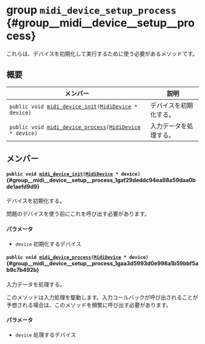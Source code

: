 # group `midi_device_setup_process` {#group__midi__device__setup__process}

<!---
  original document: 0.10.9:docs/internals_midi_device_setup_process.md
  git diff 0.10.9 HEAD -- docs/internals_midi_device_setup_process.md | cat
-->

これらは、デバイスを初期化して実行するために使う必要があるメソッドです。

## 概要

メンバー                        | 説明                                        
--------------------------------|---------------------------------------------
`public void `[`midi_device_init`](#group__midi__device__setup__process_1gaf29deddc94ea98a59daa0bde1aefd9d9)`(`[`MidiDevice`](#struct__midi__device)` * device)` | デバイスを初期化する。
`public void `[`midi_device_process`](#group__midi__device__setup__process_1gaa3d5993d0e998a1b59bbf5ab9c7b492b)`(`[`MidiDevice`](#struct__midi__device)` * device)` | 入力データを処理する。

## メンバー

#### `public void `[`midi_device_init`](#group__midi__device__setup__process_1gaf29deddc94ea98a59daa0bde1aefd9d9)`(`[`MidiDevice`](#struct__midi__device)` * device)` {#group__midi__device__setup__process_1gaf29deddc94ea98a59daa0bde1aefd9d9}

デバイスを初期化する。

問題のデバイスを使う前にこれを呼び出す必要があります。

#### パラメータ
* `device` 初期化するデバイス

#### `public void `[`midi_device_process`](#group__midi__device__setup__process_1gaa3d5993d0e998a1b59bbf5ab9c7b492b)`(`[`MidiDevice`](#struct__midi__device)` * device)` {#group__midi__device__setup__process_1gaa3d5993d0e998a1b59bbf5ab9c7b492b}

入力データを処理する。

このメソッドは入力処理を駆動します。入力コールバックが呼び出されることが予想される場合は、このメソッドを頻繁に呼び出す必要があります。

#### パラメータ
* `device` 処理するデバイス

